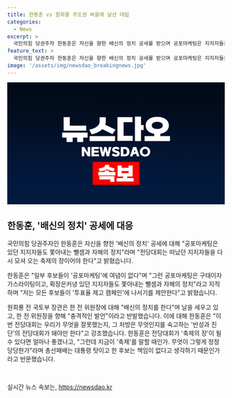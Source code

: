 ```yaml
---
title: 한동훈 vs 원희룡 주도권 싸움에 날선 대립
categories:
  - News
excerpt: >
  국민의힘 당권주자 한동훈은 자신을 향한 배신의 정치 공세를 받으며 공포마케팅은 지지자들을 쫓아내는 뺄셈과 자해의 정치라고 비판했다. 그는 전당대회를 지지자들을 다시 모으는 축제로 설명하고, 모든 후보들이 투표율 제고 캠페인에 참여해 미래를 향한 반전을 이루길 제안했다. 또한 다른 후보들이 이를 반박하며 여당 주도의 정책을 지지했다고 비판했다. 이에 원희룡 전 국토부 장관은 당 대회는 반성과 진단의 장이 되어야 한다고 주장했다.
feature_text: >
  국민의힘 당권주자 한동훈은 자신을 향한 배신의 정치 공세를 받으며 공포마케팅은 지지자들을 쫓아내는 뺄셈과 자해의 정치라고 비판했다. 그는 전당대회를 지지자들을 다시 모으는 축제로 설명하고, 모든 후보들이 투표율 제고 캠페인에 참여해 미래를 향한 반전을 이루길 제안했다. 또한 다른 후보들이 이를 반박하며 여당 주도의 정책을 지지했다고 비판했다. 이에 원희룡 전 국토부 장관은 당 대회는 반성과 진단의 장이 되어야 한다고 주장했다.
image: '/assets/img/newsdao_breakingnews.jpg'
---
```


<p><img src="/assets/img/newsdao_breakingnews.jpg" alt="pcversion 속보" /></p>

<h2 data-ke-size="size26">한동훈, '배신의 정치' 공세에 대응</h2>

<p>국민의힘 당권주자인 한동훈은 자신을 향한 '배신의 정치' 공세에 대해 "공포마케팅은 있던 지지자들도 쫓아내는 뺄셈과 자해의 정치"라며 "전당대회는 떠났던 지지자들을 다시 모셔 오는 축제의 장이어야 한다"고 밝혔습니다.</p>

<p>한동훈은 "일부 후보들이 '공포마케팅'에 여념이 없다"며 "그런 공포마케팅은 구태이자 가스라이팅이고, 확장은커녕 있던 지지자들도 쫓아내는 뺄셈과 자해의 정치"라고 지적하며 "저는 모든 후보들이 '투표율 제고 캠페인'에 나서기를 제안한다"고 밝혔습니다.</p>

<p>원희룡 전 국토부 장관은 한 전 위원장에 대해 "배신의 정치를 한다"며 날을 세우고 있고, 한 전 위원장을 향해 "충격적인 발언"이라고 반발했습니다. 이에 대해 한동훈은 "이번 전당대회는 우리가 무엇을 잘못했는지, 그 처방은 무엇인지를 숙고하는 '반성과 진단'의 전당대회가 돼야만 한다"고 강조했습니다. 한동훈은 전당대회가 '축제의 장'이 될 수 있다면 얼마나 좋겠나고, "그런데 지금이 '축제'를 말할 때인가. 무엇이 그렇게 정정당당한가"라며 총선패배는 대통령 탓이고 한 후보는 책임이 없다고 생각하기 때문인가라고 반문했습니다.  <p data-ke-size="size16">&nbsp;</p></p>
실시간 뉴스 속보는, <a href="https://newsdao.kr" rel="dofollow">https://newsdao.kr</a>


